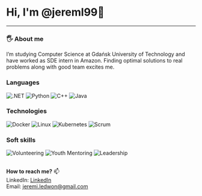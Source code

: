 # Hi, I'm @jereml99👋
----

### 🖐 About me 
I’m studying Computer Science at Gdańsk University of Technology and have worked as SDE intern in Amazon.
Finding optimal solutions to real problems along with good team excites me.

### Languages

![.NET](https://img.shields.io/badge/-.NET-000?&logo=.NET)
![Python](https://img.shields.io/badge/-Python-000?&logo=Python) 
![C++](https://img.shields.io/badge/-C++-000?&logo=c%2b%2b&logoColor=00599C)
![Java](https://img.shields.io/badge/-Java-000?&logo=Java&logoColor=007396)

### Technologies

![Docker](https://img.shields.io/badge/-Docker-000?&logo=Docker)
![Linux](https://img.shields.io/badge/-Linux-000?&logo=Linux)
![Kubernetes](https://img.shields.io/badge/-Kubernetes-000?&logo=Kubernetes)
![Scrum](https://img.shields.io/badge/🌀-Scrum-000)

### Soft skills

![Volunteering](https://img.shields.io/badge/👐-Volunteering-000)
![Youth Mentoring](https://img.shields.io/badge/🚸-Youth%20Mentoring-000)
![Leadership](https://img.shields.io/badge/💪-Leadership-000)

<br/>**How to reach me?** 📫 <br/>
LinkedIn: [LinkedIn](https://www.linkedin.com/in/jeremi-ledwo%C5%84-b5050b212/?locale=en_US)<br/>
Email: jeremi.ledwon@gmail.com
<!--
**jereml99/jereml99** is a ✨ _special_ ✨ repository because its `README.md` (this file) appears on your GitHub profile.
